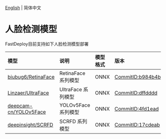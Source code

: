 [English](README_EN.md) | 简体中文
# 人脸检测模型

FastDeploy目前支持如下人脸检测模型部署

| 模型 | 说明 | 模型格式 | 版本 |
| :--- | :--- | :------- | :--- |
| [biubug6/RetinaFace](./retinaface) | RetinaFace 系列模型 | ONNX | [CommitID:b984b4b](https://github.com/biubug6/Pytorch_Retinaface/commit/b984b4b) |
| [Linzaer/UltraFace](./ultraface) | UltraFace 系列模型 | ONNX |[CommitID:dffdddd](https://github.com/Linzaer/Ultra-Light-Fast-Generic-Face-Detector-1MB/commit/dffdddd) |
| [deepcam-cn/YOLOv5Face](./yolov5face) | YOLOv5Face 系列模型 | ONNX | [CommitID:4fd1ead](https://github.com/deepcam-cn/yolov5-face/commit/4fd1ead) |
| [deepinsight/SCRFD](./scrfd) | SCRFD 系列模型 | ONNX | [CommitID:17cdeab](https://github.com/deepinsight/insightface/tree/17cdeab12a35efcebc2660453a8cbeae96e20950) |
